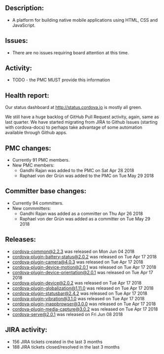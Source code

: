 ## Description: 
 - A platform for building native mobile applications using HTML, CSS and JavaScript.
   
## Issues: 
  - There are no issues requiring board attention at this time. 
  
## Activity: 
 - TODO - the PMC MUST provide this information 
   
## Health report: 
Our status dashboard at http://status.cordova.io is mostly all green.

We still have a huge backlog of GitHub Pull Request activity, again, same as last quarter. We have started migrating from JIRA to Github Issues (starting with cordova-docs) to perhaps take advantage of some automation available through Github apps.

## PMC changes: 
   
 - Currently 91 PMC members. 
 - New PMC members: 
    - Gandhi Rajan was added to the PMC on Sat Apr 28 2018 
    - Raphael von der Grün was added to the PMC on Tue May 29 2018 
   
## Committer base changes: 
   
 - Currently 94 committers. 
 - New commmitters: 
    - Gandhi Rajan was added as a committer on Thu Apr 26 2018 
    - Raphael von der Grün was added as a committer on Tue May 29 2018 
   
## Releases: 
   
 - cordova-common@2.2.3 was released on Mon Jun 04 2018 
 - cordova-plugin-battery-status@2.0.2 was released on Tue Apr 17 2018 
 - cordova-plugin-camera@4.0.3 was released on Tue Apr 17 2018 
 - cordova-plugin-device-motion@2.0.1 was released on Tue Apr 17 2018 
 - cordova-plugin-device-orientation@2.0.1 was released on Tue Apr 17 2018 
 - cordova-plugin-device@2.0.2 was released on Tue Apr 17 2018 
 - cordova-plugin-globalization@1.11.0 was released on Tue Apr 17 2018 
 - cordova-plugin-statusbar@2.4.2 was released on Tue Apr 17 2018 
 - cordova-plugin-vibration@3.1.0 was released on Tue Apr 17 2018 
 - cordova-plugin-inappbrowser@3.0.0 was released on Tue Apr 17 2018 
 - cordova-plugin-media-capture@3.0.2 was released on Tue Apr 17 2018 
 - cordova-serve@2.0.1 was released on Fri Jun 08 2018 
   
## JIRA activity: 
   
 - 156 JIRA tickets created in the last 3 months 
 - 188 JIRA tickets closed/resolved in the last 3 months 
